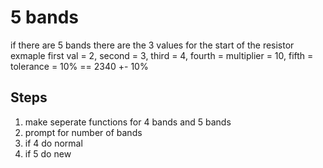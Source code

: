 # 5 bands 
if there are 5 bands there are the 3 values for the start of the resistor
exmaple first val = 2, second = 3, third = 4, fourth = multiplier = 10, fifth = tolerance = 10%
== 2340 +- 10%
## Steps
1. make seperate functions for 4 bands and 5 bands
2. prompt for number of bands
3. if 4 do normal
4. if 5 do new